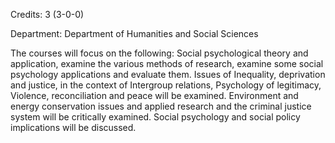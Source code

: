 Credits: 3 (3-0-0)

Department: Department of Humanities and Social Sciences

The courses will focus on the following: Social psychological theory and application, examine the various methods of research, examine some social psychology applications and evaluate them. Issues of Inequality, deprivation and justice, in the context of Intergroup relations, Psychology of legitimacy, Violence, reconciliation and peace will be examined. Environment and energy conservation issues and applied research and the criminal justice system will be critically examined. Social psychology and social policy implications will be discussed.